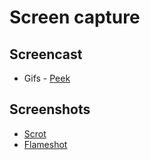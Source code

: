 # Screen capture

## Screencast

- Gifs - [Peek](https://github.com/phw/peek)

## Screenshots

- [Scrot](https://github.com/dreamer/scrot)
- [Flameshot](https://flameshot.js.org/#/)

